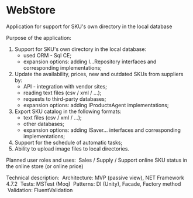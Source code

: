 # WebStore
Application for support for SKU's own directory in the local database

Purpose of the application:
1. Support for SKU's own directory in the local database:
   - used ORM - Sql CE;
   - expansion options: adding I...Repository interfaces and corresponding implementations;
2. Update the availability, prices, new and outdated SKUs from suppliers by:
   - API - integration with vendor sites;
   - reading text files (csv / xml / ...);
   - requests to third-party databases;
   - expansion options: adding IProductsAgent implementations;
3. Export SKU catalog in the following formats:
   - text files (csv / xml / ...);
   - other databases;
   - expansion options: adding ISaver... interfaces and corresponding implementations;
4. Support for the schedule of automatic tasks;
5. Ability to upload image files to local directories.

Planned user roles and uses:
 Sales / Supply / Support online SKU status in the online store (or online price)

Technical description:
 Architecture: MVP (passive view), NET Framework 4.7.2
 Tests: MSTest (Moq)
 Patterns: DI (Unity), Facade, Factory method
 Validation: FluentValidation
